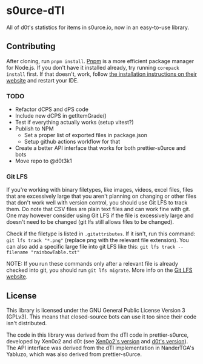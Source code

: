 # s0urce-dTI

All of d0t's statistics for items in s0urce.io, now in an easy-to-use library.

## Contributing

After cloning, run `pnpm install`.
[Pnpm](https://pnpm.io) is a more efficient package manager for Node.js.
If you don't have it installed already, try running `corepack install` first.
If that doesn't, work, follow [the installation instructions on their website](https://pnpm.io/installation) and restart your IDE.

### TODO

- Refactor dCPS and dPS code
- Include new dCPS in getItemGrade()
- Test if everything actually works (setup vitest?)
- Publish to NPM
  - Set a proper list of exported files in package.json
  - Setup github actions workflow for that
- Create a better API interface that works for both prettier-s0urce and bots
- Move repo to @d0t3k1

### Git LFS

If you're working with binary filetypes, like images, videos, excel files, files that are excessively large that you aren't planning on changing or other files that don't work well with version control, you should use Git LFS to track them. Do note that CSV files are plain text files and can work fine with git. One may however consider using Git LFS if the file is excessively large and doesn't need to be changed (git lfs still allows files to be changed).

Check if the filetype is listed in `.gitattributes`. If it isn't, run this command: `git lfs track "*.png"` (replace png with the relevant file extension).
You can also add a specific large file into git LFS like this: `git lfs track --filename "rainbowTable.txt"`

NOTE: If you run these commands only after a relevant file is already checked into git, you should run `git lfs migrate`. More info on the [Git LFS website](https://git-lfs.com/).

## License

This library is licensed under the GNU General Public License Version 3 (GPLv3). This means that closed-source bots can use it too since their code isn't distributed.

The code in this library was derived from the dTI code in prettier-s0urce, developed by Xen0o2 and d0t (see [Xen0o2's version](github.com/Xen0o2/prettier-s0urce) and [d0t's version](https://github.com/d0t3k1/d0t-s0urce-prettier)).
The API interface was derived from the dTI implementation in NanderTGA's Yabluzo, which was also derived from prettier-s0urce.

